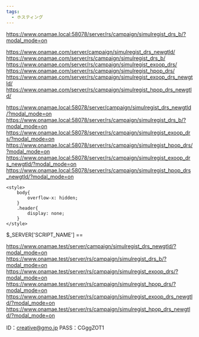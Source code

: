 ```yaml
---
tags:
  - ホスティング
---
```

https://www.onamae.local:58078/server/rs/campaign/simulregist_drs_b/?modal_mode=on


https://www.onamae.com/server/campaign/simulregist_drs_newgtld/
https://www.onamae.com/server/rs/campaign/simulregist_drs_b/
https://www.onamae.com/server/rs/campaign/simulregist_exoop_drs/
https://www.onamae.com/server/rs/campaign/simulregist_hpop_drs/
https://www.onamae.com/server/rs/campaign/simulregist_exoop_drs_newgtld/
https://www.onamae.com/server/rs/campaign/simulregist_hpop_drs_newgtld/

https://www.onamae.local:58078/server/campaign/simulregist_drs_newgtld/?modal_mode=on
https://www.onamae.local:58078/server/rs/campaign/simulregist_drs_b/?modal_mode=on
https://www.onamae.local:58078/server/rs/campaign/simulregist_exoop_drs/?modal_mode=on
https://www.onamae.local:58078/server/rs/campaign/simulregist_hpop_drs/?modal_mode=on
https://www.onamae.local:58078/server/rs/campaign/simulregist_exoop_drs_newgtld/?modal_mode=on
https://www.onamae.local:58078/server/rs/campaign/simulregist_hpop_drs_newgtld/?modal_mode=on

<?php //モーダルモード判別（ modal_mode=on ）
	$is_modal = filter_input(INPUT_GET, 'modal_mode', FILTER_VALIDATE_BOOLEAN);
	if($is_modal): 
?>
	<style>
		body{
			overflow-x: hidden;
		}
		.header{
			display: none;
		}
	</style>
<?php endif; ?>

$_SERVER['SCRIPT_NAME'] == 


https://www.onamae.test/server/campaign/simulregist_drs_newgtld/?modal_mode=on
https://www.onamae.test/server/rs/campaign/simulregist_drs_b/?modal_mode=on
https://www.onamae.test/server/rs/campaign/simulregist_exoop_drs/?modal_mode=on
https://www.onamae.test/server/rs/campaign/simulregist_hpop_drs/?modal_mode=on
https://www.onamae.test/server/rs/campaign/simulregist_exoop_drs_newgtld/?modal_mode=on
https://www.onamae.test/server/rs/campaign/simulregist_hpop_drs_newgtld/?modal_mode=on


ID：creative@gmo.jp
PASS：CGggZOT1